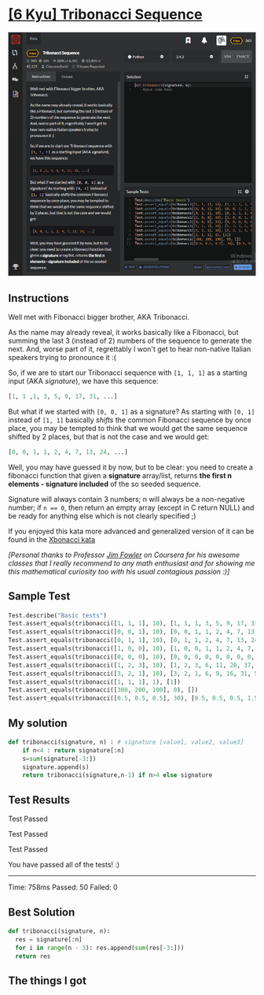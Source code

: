 # [[6 Kyu] Tribonacci Sequence](https://www.codewars.com/kata/556deca17c58da83c00002db/train/python)

![image](./Problem.png)


## Instructions

 Well met with Fibonacci bigger brother, AKA Tribonacci.

As the name may already reveal, it works basically like a Fibonacci, but summing the last 3 (instead of 2) numbers of the sequence to generate the next. And, worse part of it, regrettably I won't get to hear non-native Italian speakers trying to pronounce it :(

So, if we are to start our Tribonacci sequence with `[1, 1, 1]` as a starting input (AKA *signature*), we have this sequence:

```python
[1, 1 ,1, 3, 5, 9, 17, 31, ...]
```

But what if we started with `[0, 0, 1]` as a signature? As starting with `[0, 1]` instead of `[1, 1]` basically *shifts* the common Fibonacci sequence by once place, you may be tempted to think that we would get the same sequence shifted by 2 places, but that is not the case and we would get:

```python
[0, 0, 1, 1, 2, 4, 7, 13, 24, ...]
```

Well, you may have guessed it by now, but to be clear: you need to create a fibonacci function that given a **signature** array/list, returns **the first n elements - signature included** of the so seeded sequence.

Signature will always contain 3 numbers; n will always be a non-negative number; if `n == 0`, then return an empty array (except in C return NULL) and be ready for anything else which is not clearly specified ;)

If you enjoyed this kata more advanced and generalized version of it can be found in the [Xbonacci kata](http://www.codewars.com/kata/fibonacci-tribonacci-and-friends)

*[Personal thanks to Professor [Jim Fowler](https://www.coursera.org/instructor/jimfowler) on Coursera for his awesome classes that I really recommend to any math enthusiast and for showing me this mathematical curiosity too with his usual contagious passion :)]*



## Sample Test

```python
Test.describe("Basic tests")
Test.assert_equals(tribonacci([1, 1, 1], 10), [1, 1, 1, 3, 5, 9, 17, 31, 57, 105])
Test.assert_equals(tribonacci([0, 0, 1], 10), [0, 0, 1, 1, 2, 4, 7, 13, 24, 44])
Test.assert_equals(tribonacci([0, 1, 1], 10), [0, 1, 1, 2, 4, 7, 13, 24, 44, 81])
Test.assert_equals(tribonacci([1, 0, 0], 10), [1, 0, 0, 1, 1, 2, 4, 7, 13, 24])
Test.assert_equals(tribonacci([0, 0, 0], 10), [0, 0, 0, 0, 0, 0, 0, 0, 0, 0])
Test.assert_equals(tribonacci([1, 2, 3], 10), [1, 2, 3, 6, 11, 20, 37, 68, 125, 230])
Test.assert_equals(tribonacci([3, 2, 1], 10), [3, 2, 1, 6, 9, 16, 31, 56, 103, 190])
Test.assert_equals(tribonacci([1, 1, 1], 1), [1])
Test.assert_equals(tribonacci([300, 200, 100], 0), [])
Test.assert_equals(tribonacci([0.5, 0.5, 0.5], 30), [0.5, 0.5, 0.5, 1.5, 2.5, 4.5, 8.5, 15.5, 28.5, 52.5, 96.5, 177.5, 326.5, 600.5, 1104.5, 2031.5, 3736.5, 6872.5, 12640.5, 23249.5, 42762.5, 78652.5, 144664.5, 266079.5, 489396.5, 900140.5, 1655616.5, 3045153.5, 5600910.5, 10301680.5])
```



## My solution

```python
def tribonacci(signature, n) : # signature [value1, value2, value3]
    if n<4 : return signature[:n]
    s=sum(signature[-3:])
    signature.append(s)
    return tribonacci(signature,n-1) if n>4 else signature
```



## Test Results

Test Passed

Test Passed

Test Passed

You have passed all of the tests! :)

---------

Time: 758ms Passed: 50 Failed: 0



## Best Solution

```python
def tribonacci(signature, n):
  res = signature[:n]
  for i in range(n - 3): res.append(sum(res[-3:]))
  return res
```



## The things I got

